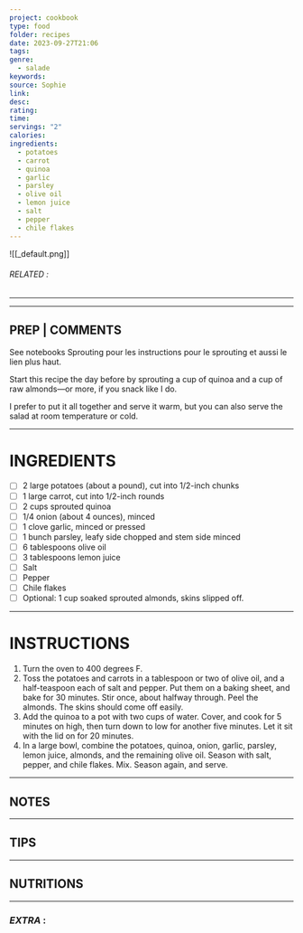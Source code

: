 ```yaml
---
project: cookbook
type: food
folder: recipes
date: 2023-09-27T21:06
tags: 
genre:
  - salade
keywords: 
source: Sophie
link: 
desc: 
rating: 
time: 
servings: "2"
calories: 
ingredients:
  - potatoes
  - carrot
  - quinoa
  - garlic
  - parsley
  - olive oil
  - lemon juice
  - salt
  - pepper
  - chile flakes
---
```


![[_default.png]]
###### *RELATED* : 
---


---
## PREP | COMMENTS

See notebooks Sprouting pour les instructions pour le sprouting et aussi le lien plus haut.

Start this recipe the day before by sprouting a cup of quinoa and a cup of raw almonds—or more, if you snack like I do.

I prefer to put it all together and serve it warm, but you can also serve the salad at room temperature or cold.

---
# INGREDIENTS

- [ ] 2 large potatoes (about a pound), cut into 1/2-inch chunks
- [ ] 1 large carrot, cut into 1/2-inch rounds
- [ ] 2 cups sprouted quinoa
- [ ] 1/4 onion (about 4 ounces), minced
- [ ] 1 clove garlic, minced or pressed
- [ ] 1 bunch parsley, leafy side chopped and stem side minced
- [ ] 6 tablespoons olive oil
- [ ] 3 tablespoons lemon juice
- [ ] Salt
- [ ] Pepper
- [ ] Chile flakes
- [ ] Optional: 1 cup soaked sprouted almonds, skins slipped off.

---
# INSTRUCTIONS

1. Turn the oven to 400 degrees F.
2. Toss the potatoes and carrots in a tablespoon or two of olive oil, and a half-teaspoon each of salt and pepper. Put them on a baking sheet, and bake for 30 minutes. Stir once, about halfway through. Peel the almonds. The skins should come off easily.
3. Add the quinoa to a pot with two cups of water. Cover, and cook for 5 minutes on high, then turn down to low for another five minutes. Let it sit with the lid on for 20 minutes.
4. In a large bowl, combine the potatoes, quinoa, onion, garlic, parsley, lemon juice, almonds, and the remaining olive oil. Season with salt, pepper, and chile flakes. Mix. Season again, and serve.

---
## NOTES



---
## TIPS



---
## NUTRITIONS



---
### *EXTRA* :




